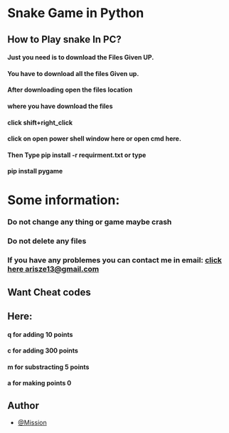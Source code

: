 
# Snake Game in Python
## How to Play snake In PC?

#### Just you need is to download the Files Given UP.
#### You have to download all the files Given up.
#### After downloading open the files location 
#### where you have download the files 
#### click shift+right_click 
#### click on open power shell window here or open cmd here.
#### Then Type pip install -r requirment.txt or type
#### pip install pygame

# Some information:
### Do not change any thing or game maybe crash 
### Do not delete any files
### If you have any problemes you can contact me in email: [click here arisze13@gmail.com](https://mail.google.com/mail/u/0/#inbox?compose=new)

## Want Cheat codes
## Here:
#### q for adding 10 points
#### c for adding 300 points
#### m for substracting 5 points
#### a for making points 0

## Author

- [@Mission](https://www.github.com/mission722)
